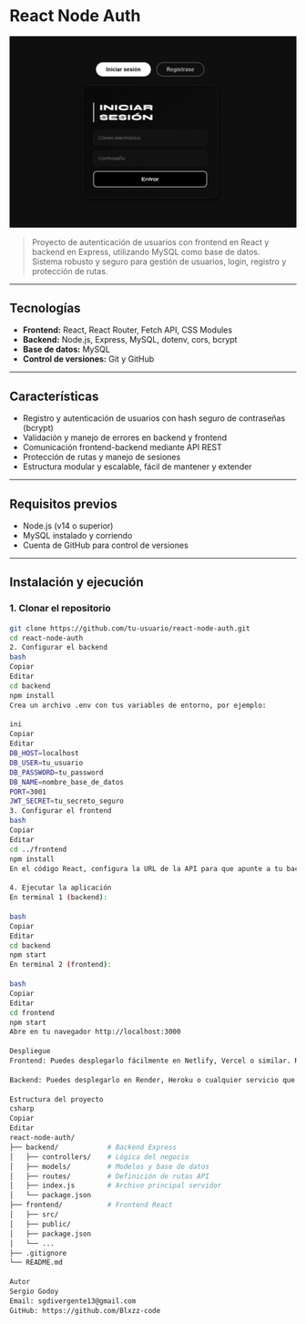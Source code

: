 # React Node Auth

![Banner del proyecto](assets/Project001Cover.png)

> Proyecto de autenticación de usuarios con frontend en React y backend en Express, utilizando MySQL como base de datos.  
> Sistema robusto y seguro para gestión de usuarios, login, registro y protección de rutas.

---

## Tecnologías

- **Frontend:** React, React Router, Fetch API, CSS Modules  
- **Backend:** Node.js, Express, MySQL, dotenv, cors, bcrypt  
- **Base de datos:** MySQL  
- **Control de versiones:** Git y GitHub

---

## Características

- Registro y autenticación de usuarios con hash seguro de contraseñas (bcrypt)  
- Validación y manejo de errores en backend y frontend  
- Comunicación frontend-backend mediante API REST  
- Protección de rutas y manejo de sesiones  
- Estructura modular y escalable, fácil de mantener y extender

---

## Requisitos previos

- Node.js (v14 o superior)  
- MySQL instalado y corriendo  
- Cuenta de GitHub para control de versiones

---

## Instalación y ejecución

### 1. Clonar el repositorio

```bash
git clone https://github.com/tu-usuario/react-node-auth.git
cd react-node-auth
2. Configurar el backend
bash
Copiar
Editar
cd backend
npm install
Crea un archivo .env con tus variables de entorno, por ejemplo:

ini
Copiar
Editar
DB_HOST=localhost
DB_USER=tu_usuario
DB_PASSWORD=tu_password
DB_NAME=nombre_base_de_datos
PORT=3001
JWT_SECRET=tu_secreto_seguro
3. Configurar el frontend
bash
Copiar
Editar
cd ../frontend
npm install
En el código React, configura la URL de la API para que apunte a tu backend (puede estar en .env o directamente en las llamadas fetch).

4. Ejecutar la aplicación
En terminal 1 (backend):

bash
Copiar
Editar
cd backend
npm start
En terminal 2 (frontend):

bash
Copiar
Editar
cd frontend
npm start
Abre en tu navegador http://localhost:3000

Despliegue
Frontend: Puedes desplegarlo fácilmente en Netlify, Vercel o similar. Recuerda generar el build (npm run build) y subir la carpeta /build o configurar el deploy automático con GitHub.

Backend: Puedes desplegarlo en Render, Heroku o cualquier servicio que soporte Node.js.

Estructura del proyecto
csharp
Copiar
Editar
react-node-auth/
├── backend/            # Backend Express
│   ├── controllers/    # Lógica del negocio
│   ├── models/         # Modelos y base de datos
│   ├── routes/         # Definición de rutas API
│   ├── index.js        # Archivo principal servidor
│   └── package.json
├── frontend/           # Frontend React
│   ├── src/
│   ├── public/
│   ├── package.json
│   └── ...
├── .gitignore
└── README.md

Autor
Sergio Godoy
Email: sgdivergente13@gmail.com
GitHub: https://github.com/Blxzz-code


